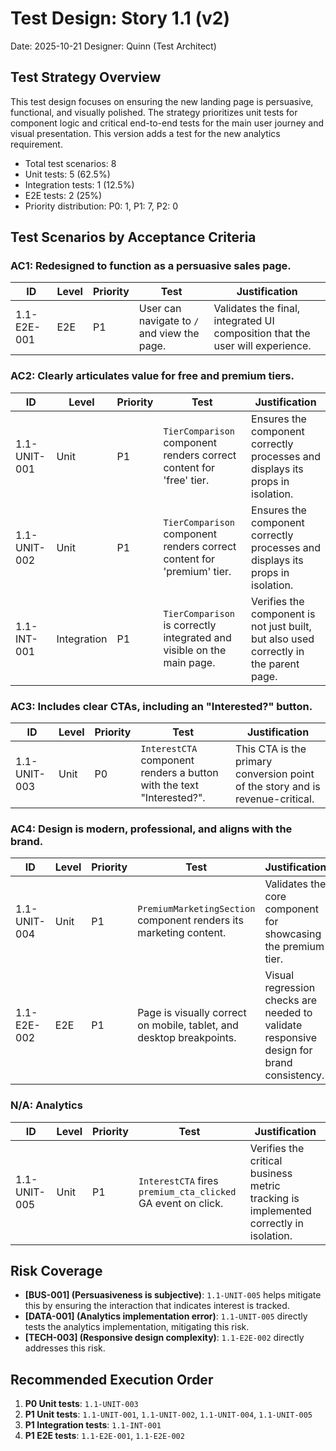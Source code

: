 # Test Design: Story 1.1 (v2)

Date: 2025-10-21
Designer: Quinn (Test Architect)

## Test Strategy Overview

This test design focuses on ensuring the new landing page is persuasive, functional, and visually polished. The strategy prioritizes unit tests for component logic and critical end-to-end tests for the main user journey and visual presentation. This version adds a test for the new analytics requirement.

- Total test scenarios: 8
- Unit tests: 5 (62.5%)
- Integration tests: 1 (12.5%)
- E2E tests: 2 (25%)
- Priority distribution: P0: 1, P1: 7, P2: 0

## Test Scenarios by Acceptance Criteria

### AC1: Redesigned to function as a persuasive sales page.

| ID          | Level | Priority | Test                                        | Justification                                                                 |
| ----------- | ----- | -------- | ------------------------------------------- | ----------------------------------------------------------------------------- |
| 1.1-E2E-001 | E2E   | P1       | User can navigate to `/` and view the page. | Validates the final, integrated UI composition that the user will experience. |

### AC2: Clearly articulates value for free and premium tiers.

| ID           | Level       | Priority | Test                                                                   | Justification                                                                         |
| ------------ | ----------- | -------- | ---------------------------------------------------------------------- | ------------------------------------------------------------------------------------- |
| 1.1-UNIT-001 | Unit        | P1       | `TierComparison` component renders correct content for 'free' tier.    | Ensures the component correctly processes and displays its props in isolation.        |
| 1.1-UNIT-002 | Unit        | P1       | `TierComparison` component renders correct content for 'premium' tier. | Ensures the component correctly processes and displays its props in isolation.        |
| 1.1-INT-001  | Integration | P1       | `TierComparison` is correctly integrated and visible on the main page. | Verifies the component is not just built, but also used correctly in the parent page. |

### AC3: Includes clear CTAs, including an "Interested?" button.

| ID           | Level | Priority | Test                                                                  | Justification                                                                  |
| ------------ | ----- | -------- | --------------------------------------------------------------------- | ------------------------------------------------------------------------------ |
| 1.1-UNIT-003 | Unit  | P0       | `InterestCTA` component renders a button with the text "Interested?". | This CTA is the primary conversion point of the story and is revenue-critical. |

### AC4: Design is modern, professional, and aligns with the brand.

| ID           | Level | Priority | Test                                                                 | Justification                                                                            |
| ------------ | ----- | -------- | -------------------------------------------------------------------- | ---------------------------------------------------------------------------------------- |
| 1.1-UNIT-004 | Unit  | P1       | `PremiumMarketingSection` component renders its marketing content.   | Validates the core component for showcasing the premium tier.                            |
| 1.1-E2E-002  | E2E   | P1       | Page is visually correct on mobile, tablet, and desktop breakpoints. | Visual regression checks are needed to validate responsive design for brand consistency. |

### N/A: Analytics

| ID           | Level | Priority | Test                                                         | Justification                                                                         |
| ------------ | ----- | -------- | ------------------------------------------------------------ | ------------------------------------------------------------------------------------- |
| 1.1-UNIT-005 | Unit  | P1       | `InterestCTA` fires `premium_cta_clicked` GA event on click. | Verifies the critical business metric tracking is implemented correctly in isolation. |

## Risk Coverage

- **[BUS-001] (Persuasiveness is subjective)**: `1.1-UNIT-005` helps mitigate this by ensuring the interaction that indicates interest is tracked.
- **[DATA-001] (Analytics implementation error)**: `1.1-UNIT-005` directly tests the analytics implementation, mitigating this risk.
- **[TECH-003] (Responsive design complexity)**: `1.1-E2E-002` directly addresses this risk.

## Recommended Execution Order

1.  **P0 Unit tests**: `1.1-UNIT-003`
2.  **P1 Unit tests**: `1.1-UNIT-001`, `1.1-UNIT-002`, `1.1-UNIT-004`, `1.1-UNIT-005`
3.  **P1 Integration tests**: `1.1-INT-001`
4.  **P1 E2E tests**: `1.1-E2E-001`, `1.1-E2E-002`
